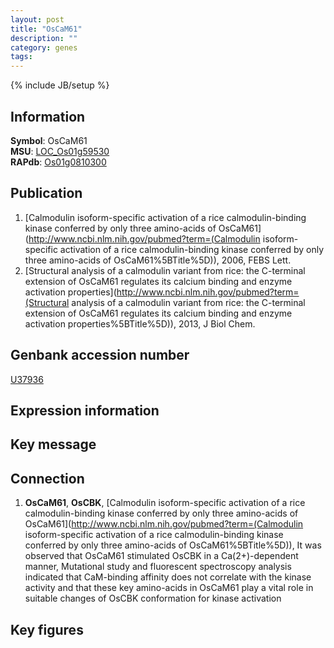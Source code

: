 ```yaml
---
layout: post
title: "OsCaM61"
description: ""
category: genes
tags: 
---
```

{% include JB/setup %}

## Information
__Symbol__: OsCaM61  
__MSU__: [LOC_Os01g59530](http://rice.plantbiology.msu.edu/cgi-bin/ORF_infopage.cgi?orf=LOC_Os01g59530)  
__RAPdb__: [Os01g0810300](http://rapdb.dna.affrc.go.jp/viewer/gbrowse_details/irgsp1?name=Os01g0810300)  

## Publication
1. [Calmodulin isoform-specific activation of a rice calmodulin-binding kinase conferred by only three amino-acids of OsCaM61](http://www.ncbi.nlm.nih.gov/pubmed?term=(Calmodulin isoform-specific activation of a rice calmodulin-binding kinase conferred by only three amino-acids of OsCaM61%5BTitle%5D)), 2006, FEBS Lett.
2. [Structural analysis of a calmodulin variant from rice: the C-terminal extension of OsCaM61 regulates its calcium binding and enzyme activation properties](http://www.ncbi.nlm.nih.gov/pubmed?term=(Structural analysis of a calmodulin variant from rice: the C-terminal extension of OsCaM61 regulates its calcium binding and enzyme activation properties%5BTitle%5D)), 2013, J Biol Chem.

## Genbank accession number
[U37936](http://www.ncbi.nlm.nih.gov/nuccore/U37936)

## Expression information

## Key message

## Connection
1. __OsCaM61__, __OsCBK__, [Calmodulin isoform-specific activation of a rice calmodulin-binding kinase conferred by only three amino-acids of OsCaM61](http://www.ncbi.nlm.nih.gov/pubmed?term=(Calmodulin isoform-specific activation of a rice calmodulin-binding kinase conferred by only three amino-acids of OsCaM61%5BTitle%5D)),  It was observed that OsCaM61 stimulated OsCBK in a Ca(2+)-dependent manner, Mutational study and fluorescent spectroscopy analysis indicated that CaM-binding affinity does not correlate with the kinase activity and that these key amino-acids in OsCaM61 play a vital role in suitable changes of OsCBK conformation for kinase activation

## Key figures


